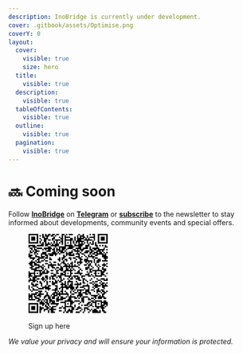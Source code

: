 ```yaml
---
description: InoBridge is currently under development.
cover: .gitbook/assets/Optimise.png
coverY: 0
layout:
  cover:
    visible: true
    size: hero
  title:
    visible: true
  description:
    visible: true
  tableOfContents:
    visible: true
  outline:
    visible: true
  pagination:
    visible: true
---
```


# 🔜 Coming soon

Follow [**InoBridge**](https://inobridge.org/) on [**Telegram**](https://inobridge.org/) or [**subscribe**](https://aecb16de.sibforms.com/serve/MUIFAK\_xOaHjcxXW1MI5zverDaroc75iHhTWhh-ZX-GlsQGZEQMp2xJBhXLW3vWDR1j8-6-drR5oZWkMQz9glz-fx3zMdHMbbtw5KvLwh3PSsD-jcG8fBYSGwE8cNWp0Fps8IlW1XSDfWjdIPd97GKzjsgjguWR3iPhR157E1Tgebo9s6\_mZZYYiz95YOPcTcb4ByLgRvwJSkJ1J) to the newsletter to stay informed about developments, community events and special offers.

<div align="left">

<figure><img src=".gitbook/assets/InoBridge _ Opt-in form QR code.png" alt="" width="160"><figcaption><p>Sign up here</p></figcaption></figure>

</div>

_We value your privacy and will ensure your information is protected._
